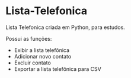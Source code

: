 # Lista-Telefonica
Lista Telefonica criada em Python, para estudos.

Possui as funções:
* Exibir a lista telefônica
* Adicionar novo contato
* Excluir contato
* Exportar a lista telefônica para CSV
